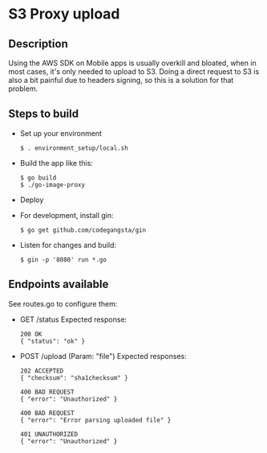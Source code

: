 # S3 Proxy upload

## Description

Using the AWS SDK on Mobile apps is usually overkill and bloated, when in most cases, it's only needed to upload to S3. Doing a direct request to S3 is also a bit painful due to headers signing, so this is a solution for that problem.

## Steps to build

* Set up your environment

  ```
  $ . environment_setup/local.sh
  ```

* Build the app like this:

  ```
  $ go build
  $ ./go-image-proxy
  ```

* Deploy

* For development, install gin:
  ```
  $ go get github.com/codegangsta/gin
  ```

* Listen for changes and build:
  ```
  $ gin -p '8080' run *.go
  ```

## Endpoints available

See routes.go to configure them:

* GET /status
  Expected response:

  ```
  200 OK
  { "status": "ok" }
  ```

* POST /upload (Param: "file")
  Expected responses:

  ```
  202 ACCEPTED
  { "checksum": "sha1checksum" }
  ```

  ```
  400 BAD REQUEST
  { "error": "Unauthorized" }
  ```

  ```
  400 BAD REQUEST
  { "error": "Error parsing uploaded file" }
  ```

  ```
  401 UNAUTHORIZED
  { "error": "Unauthorized" }
  ```
